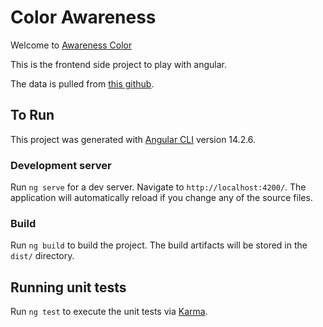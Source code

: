 # Color Awareness

Welcome to [Awareness Color](https://wwww.awarenesscolor.com)

This is the frontend side project to play with angular.

The data is pulled from [this github](https://github.com/tobiaswright/awareness-color-data).

## To Run

This project was generated with [Angular CLI](https://github.com/angular/angular-cli) version 14.2.6.

### Development server

Run `ng serve` for a dev server. Navigate to `http://localhost:4200/`. The application will automatically reload if you change any of the source files.

### Build

Run `ng build` to build the project. The build artifacts will be stored in the `dist/` directory.

## Running unit tests

Run `ng test` to execute the unit tests via [Karma](https://karma-runner.github.io).
